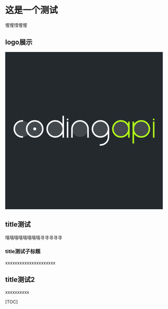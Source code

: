 # 这是一个测试

惺惺惜惺惺

## logo展示

![Mou](/static/logo.png?w=40&h=40)


## title测试

嘻嘻嘻嘻嘻嘻嘻嘻寻寻寻寻寻


### title测试子标题

xxxxxxxxxxxxxxxxxxxxx

## title测试2

xxxxxxxxxx


[TOC]
